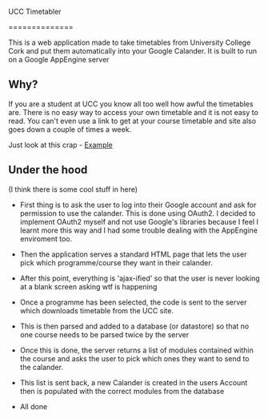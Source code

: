 UCC Timetabler

==============

This is a web application made to take timetables from University College Cork and put them automatically into your Google Calander. It is built to run on a Google AppEngine server

Why?
----

If you are a student at UCC you know all too well how awful the timetables are. There is no easy way to access your own timetable and it is not easy to read. You can't even use a link to get at your course timetable and site also goes down a couple of times a week. 

Just look at this crap - [Example](https://github.com/MarkDunne/ucc-timetabler/blob/master/example.html)

Under the hood
------------

(I think there is some cool stuff in here)

* First thing is to ask the user to log into their Google account and ask for permission to use the calander. This is done using OAuth2. I decided to implement OAuth2 myself and not use Google's libraries because I feel I learnt more this way and I had some trouble dealing with the AppEngine enviroment too.

* Then the application serves a standard HTML page that lets the user pick which programme/course they want in their calander.

* After this point, everything is 'ajax-ified' so that the user is never looking at a blank screen asking wtf is happening

* Once a programme has been selected, the code is sent to the server which downloads timetable from the UCC site.

* This is then parsed and added to a database (or datastore) so that no one course needs to be parsed twice by the server

* Once this is done, the server returns a list of modules contained within the course and asks the user to pick which ones they want to send to the calander.

* This list is sent back, a new Calander is created in the users Account then is populated with the correct modules from the database

* All done
